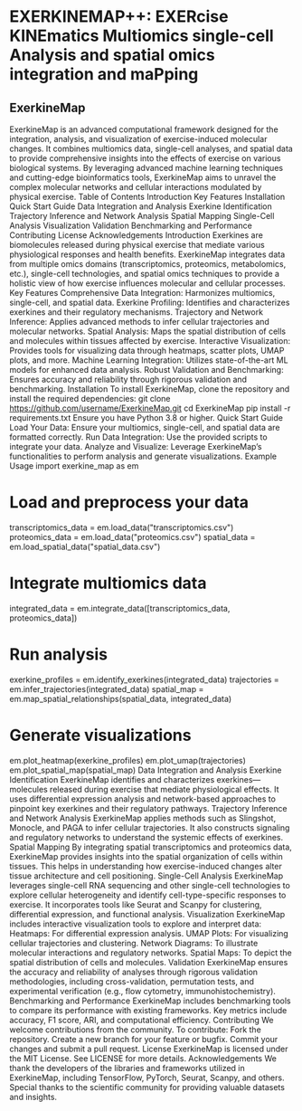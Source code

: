 # EXERKINEMAP++: EXERcise KINEmatics Multiomics single-cell Analysis and spatial omics integration and maPping

## ExerkineMap
ExerkineMap is an advanced computational framework designed for the integration, analysis, and visualization of exercise-induced molecular changes. It combines multiomics data, single-cell analyses, and spatial data to provide comprehensive insights into the effects of exercise on various biological systems. By leveraging advanced machine learning techniques and cutting-edge bioinformatics tools, ExerkineMap aims to unravel the complex molecular networks and cellular interactions modulated by physical exercise.
Table of Contents
Introduction
Key Features
Installation
Quick Start Guide
Data Integration and Analysis
Exerkine Identification
Trajectory Inference and Network Analysis
Spatial Mapping
Single-Cell Analysis
Visualization
Validation
Benchmarking and Performance
Contributing
License
Acknowledgements
Introduction
Exerkines are biomolecules released during physical exercise that mediate various physiological responses and health benefits. ExerkineMap integrates data from multiple omics domains (transcriptomics, proteomics, metabolomics, etc.), single-cell technologies, and spatial omics techniques to provide a holistic view of how exercise influences molecular and cellular processes.
Key Features
Comprehensive Data Integration: Harmonizes multiomics, single-cell, and spatial data.
Exerkine Profiling: Identifies and characterizes exerkines and their regulatory mechanisms.
Trajectory and Network Inference: Applies advanced methods to infer cellular trajectories and molecular networks.
Spatial Analysis: Maps the spatial distribution of cells and molecules within tissues affected by exercise.
Interactive Visualization: Provides tools for visualizing data through heatmaps, scatter plots, UMAP plots, and more.
Machine Learning Integration: Utilizes state-of-the-art ML models for enhanced data analysis.
Robust Validation and Benchmarking: Ensures accuracy and reliability through rigorous validation and benchmarking.
Installation
To install ExerkineMap, clone the repository and install the required dependencies:
git clone https://github.com/username/ExerkineMap.git
cd ExerkineMap
pip install -r requirements.txt
Ensure you have Python 3.8 or higher.
Quick Start Guide
Load Your Data: Ensure your multiomics, single-cell, and spatial data are formatted correctly.
Run Data Integration: Use the provided scripts to integrate your data.
Analyze and Visualize: Leverage ExerkineMap’s functionalities to perform analysis and generate visualizations.
Example Usage
import exerkine_map as em

# Load and preprocess your data
transcriptomics_data = em.load_data("transcriptomics.csv")
proteomics_data = em.load_data("proteomics.csv")
spatial_data = em.load_spatial_data("spatial_data.csv")

# Integrate multiomics data
integrated_data = em.integrate_data([transcriptomics_data, proteomics_data])

# Run analysis
exerkine_profiles = em.identify_exerkines(integrated_data)
trajectories = em.infer_trajectories(integrated_data)
spatial_map = em.map_spatial_relationships(spatial_data, integrated_data)

# Generate visualizations
em.plot_heatmap(exerkine_profiles)
em.plot_umap(trajectories)
em.plot_spatial_map(spatial_map)
Data Integration and Analysis
Exerkine Identification
ExerkineMap identifies and characterizes exerkines—molecules released during exercise that mediate physiological effects. It uses differential expression analysis and network-based approaches to pinpoint key exerkines and their regulatory pathways.
Trajectory Inference and Network Analysis
ExerkineMap applies methods such as Slingshot, Monocle, and PAGA to infer cellular trajectories. It also constructs signaling and regulatory networks to understand the systemic effects of exerkines.
Spatial Mapping
By integrating spatial transcriptomics and proteomics data, ExerkineMap provides insights into the spatial organization of cells within tissues. This helps in understanding how exercise-induced changes alter tissue architecture and cell positioning.
Single-Cell Analysis
ExerkineMap leverages single-cell RNA sequencing and other single-cell technologies to explore cellular heterogeneity and identify cell-type-specific responses to exercise. It incorporates tools like Seurat and Scanpy for clustering, differential expression, and functional analysis.
Visualization
ExerkineMap includes interactive visualization tools to explore and interpret data:
Heatmaps: For differential expression analysis.
UMAP Plots: For visualizing cellular trajectories and clustering.
Network Diagrams: To illustrate molecular interactions and regulatory networks.
Spatial Maps: To depict the spatial distribution of cells and molecules.
Validation
ExerkineMap ensures the accuracy and reliability of analyses through rigorous validation methodologies, including cross-validation, permutation tests, and experimental verification (e.g., flow cytometry, immunohistochemistry).
Benchmarking and Performance
ExerkineMap includes benchmarking tools to compare its performance with existing frameworks. Key metrics include accuracy, F1 score, ARI, and computational efficiency.
Contributing
We welcome contributions from the community. To contribute:
Fork the repository.
Create a new branch for your feature or bugfix.
Commit your changes and submit a pull request.
License
ExerkineMap is licensed under the MIT License. See LICENSE for more details.
Acknowledgements
We thank the developers of the libraries and frameworks utilized in ExerkineMap, including TensorFlow, PyTorch, Seurat, Scanpy, and others. Special thanks to the scientific community for providing valuable datasets and insights.


